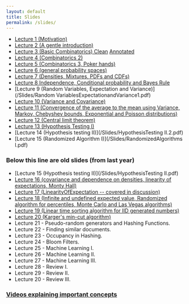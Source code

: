 ```yaml
---
layout: default
title: Slides
permalink: /slides/
---
```


* [Lecture 1 (Motivation)](/Slides/Lecture1.pdf)
* [Lecture 2 (A gentle introduction)](/Slides/Lecture2.pdf)
* [Lecture 3 (Basic Combinatorics) Clean](/Slides/basicCombinatorics.pdf) [Annotated](/Slides/basicCombinatoricsAnnotated.pdf)
* [Lecture 4 (Combinatorics 2)](/Slides/Combinatorics2.pdf)
* [Lecture 5 (Combinatorics 3, Poker hands)](/Slides/5.Combinatorics3Poker.pdf)
* [Lecture 6 (general probability spaces)](/Slides/GeneralProbabilitySpaces.pdf)
* [Lecture 7 (Densities, Mixtures, PDFs and CDFs)](/Slides/DensitiesMixturesPDFCDF.pdf)
* [Lecture 8 Independence, Conditional probability and Bayes Rule](/Slides/IndependenceConditioningBayes.pdf)
* [Lecture 9 (Random Variables, Expectation and Variance)](/Slides/Random VariablesExpectationandVariance1.pdf)
* [Lecture 10 (Variance and Covariance)](/Slides/CovarianceAndCorrelation.pdf)
* [Lecture 11 (Convergence of the average to the mean using Variance, Markov, Chebyshev bounds, Exponential and Poisson distributions)](/Slides/MarkovChebyshev.pdf)
* [Lecture 12 (Central limit theorem)](/Slides/LargeNumbersCLT.11.4.pdf)  
* [Lecture 13 (Hypothesis Testing I)](/Slides/HypothesisTesting.I.2.pdf)
* [Lecture 14 (Hypothesis testing II)](/Slides/HypothesisTesting II.2.pdf)
* [Lecture 15 (Randomized Algorithm I)](/Slides/RandomizedAlgorithms I.pdf)
### Below this line are old slides (from last year)

* [Lecture 15 (Hypothesis testing II)](/Slides/HypothesisTesting II.pdf)
* [Lecture 16 (covariance and dependence on densities, linearity of expectations, Monty Hall)](/Slides/covdepOnDensitiesLinearityInfiniteMontyHall.pdf)
* [Lecture 17 (LinearityOfExpectation -- covered in discussion)](/Slides/Linearityofexpectationproblems.pdf)
* [Lecture 18 (Infinite and undefined expected value, Randomized algorithm for percentiles, Monte Carlo and Las Vegas algorithms)](/Slides/RandomizedMedian.pdf)
* [Lecture 19 (Linear time sorting algorithm for IID generated numbers)](/Slides/LinearTimeSorting.pdf)
* [Lecture 20 (Karger's min-cut algorithm)](/Slides/KargersAlgorithm.pdf)
* Lecture 21 - Pseudo-random generators and Hashing Functions.
* Lecture 22 - Finding similar documents.
* Lecture 23 - Occupancy in Hashing.
* Lecture 24 - Bloom Filters.
* Lecture 25 - Machine Learning I.
* Lecture 26 - Machine Learning II.
* Lecture 27 - Machine Learning III.
* Lecture 28 - Review I.
* Lecture 29 - Review II.
* Lecture 20 - Review III.

### [Videos explaining important concepts](http://cse103.github.io/Extras/)
